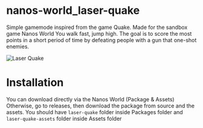 # nanos-world_laser-quake
Simple gamemode inspired from the game Quake. Made for the sandbox game Nanos World
You walk fast, jump high. The goal is to score the most points in a short period of time by defeating people with a gun that one-shot enemies.

![Laser Quake](https://falaxir.fr/images/nanos/LaserQuake.jpg)

# Installation

You can download directly via the Nanos World (Package & Assets)
Otherwise, go to releases, then download the package from source and the assets.
You should have `laser-quake` folder inside Packages folder and `laser-quake-assets` folder inside Assets folder
